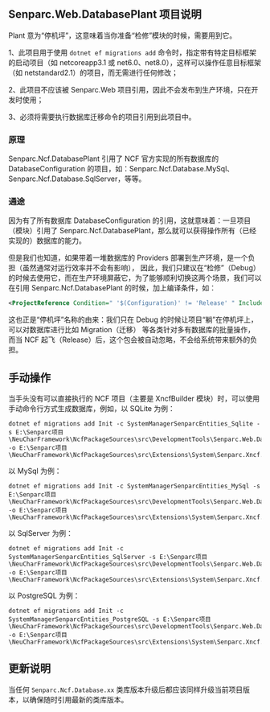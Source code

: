 ﻿## Senparc.Web.DatabasePlant 项目说明

Plant 意为“停机坪”，这意味着当你准备“检修”模块的时候，需要用到它。

1、此项目用于使用 `dotnet ef migrations add` 命令时，指定带有特定目标框架的启动项目（如 netcoreapp3.1 或 net6.0、net8.0），这样可以操作任意目标框架（如 netstandard2.1）的项目，而无需进行任何修改；

2、此项目不应该被 Senparc.Web 项目引用，因此不会发布到生产环境，只在开发时使用；

3、必须将需要执行数据库迁移命令的项目引用到此项目中。


### 原理

Senparc.Ncf.DatabasePlant 引用了 NCF 官方实现的所有数据库的 DatabaseConfiguration 的项目，如：Senparc.Ncf.Database.MySql、Senparc.Ncf.Database.SqlServer，等等。

### 通途

因为有了所有数据库 DatabaseConfiguration 的引用，这就意味着：一旦项目（模块）引用了 Senparc.Ncf.DatabasePlant，那么就可以获得操作所有（已经实现的）数据库的能力。

但是我们也知道，如果带着一堆数据库的 Providers 部署到生产环境，是一个负担（虽然通常对运行效率并不会有影响），
因此，我们只建议在“检修”（Debug）的时候去使用它，而在生产环境屏蔽它，为了能够顺利切换这两个场景，我们可以在引用 Senparc.Ncf.DatabasePlant 的时候，加上编译条件，如：

``` XML
<ProjectReference Condition=" '$(Configuration)' != 'Release' " Include="..\..\..\Basic\Senparc.Ncf.DatabasePlant\Senparc.Ncf.DatabasePlant.csproj" />
```

这也正是“停机坪”名称的由来：我们只在 Debug 的时候让项目“躺”在停机坪上，可以对数据库进行比如 Migration（迁移） 等各类针对多有数据库的批量操作，
而当 NCF 起飞（Release）后，这个包会被自动忽略，不会给系统带来额外的负担。

## 手动操作

当手头没有可以直接执行的 NCF 项目（主要是 XncfBuilder 模块）时，可以使用手动命令行方式生成数据库，例如，以 SQLite 为例：

```
dotnet ef migrations add Init -c SystemManagerSenparcEntities_Sqlite -s E:\Senparc项目\NeuCharFramework\NcfPackageSources\src\DevelopmentTools\Senparc.Web.DatabasePlant -o E:\Senparc项目\NeuCharFramework\NcfPackageSources\src\Extensions\System\Senparc.Xncf.SystemManager\Domain\Migrations\Sqlite
```

以 MySql 为例：

```
dotnet ef migrations add Init -c SystemManagerSenparcEntities_MySql -s E:\Senparc项目\NeuCharFramework\NcfPackageSources\src\DevelopmentTools\Senparc.Web.DatabasePlant -o E:\Senparc项目\NeuCharFramework\NcfPackageSources\src\Extensions\System\Senparc.Xncf.SystemManager\Domain\Migrations\Mysql
```

以 SqlServer 为例：

```
dotnet ef migrations add Init -c SystemManagerSenparcEntities_SqlServer -s E:\Senparc项目\NeuCharFramework\NcfPackageSources\src\DevelopmentTools\Senparc.Web.DatabasePlant -o E:\Senparc项目\NeuCharFramework\NcfPackageSources\src\Extensions\System\Senparc.Xncf.SystemManager\Domain\Migrations\SqlServer
```

以 PostgreSQL 为例：

```
dotnet ef migrations add Init -c SystemManagerSenparcEntities_PostgreSQL -s E:\Senparc项目\NeuCharFramework\NcfPackageSources\src\DevelopmentTools\Senparc.Web.DatabasePlant -o E:\Senparc项目\NeuCharFramework\NcfPackageSources\src\Extensions\System\Senparc.Xncf.SystemManager\Domain\Migrations\PostgreSQL
```

## 更新说明

当任何 `Senparc.Ncf.Database.xx` 类库版本升级后都应该同样升级当前项目版本，以确保随时引用最新的类库版本。
